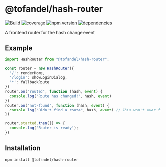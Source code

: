 # @tofandel/hash-router

[![Build](https://github.com/Tofandel/hash-router/actions/workflows/test.yml/badge.svg)](https://github.com/Tofandel/hash-router/actions)
![coverage](https://img.shields.io/badge/Coverage-100%25-brightgreen.svg?style=flat)
[![npm version](https://badge.fury.io/js/@tofandel/hash-router.svg)](https://www.npmjs.com/package/@tofandel/hash-router)
[![dependencies](https://status.david-dm.org/gh/tofandel/hash-router.svg)](https://david-dm.org/tofandel/hash-router)

A frontend router for the hash change event

## Example

```js
import HashRouter from "@tofandel/hash-router";

const router = new HashRouter({
  '/': renderHome,
  '/login': showLoginDialog,
  '*': fallbackRoute
})
router.on("routed", function (hash, event) {
  console.log("Route has changed!", hash, event)
})
router.on("not-found", function (hash, event) {
  console.log("Didn't find a route", hash, event) // This won't ever fire if the '*' route is set
})

router.started.then(() => {
  console.log('Router is ready');
})
```

## Installation

`npm install @tofandel/hash-router`

